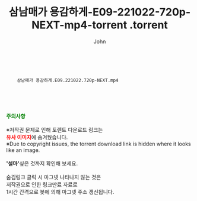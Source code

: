 ﻿---
layout: post
title:  "                   삼남매가 용감하게-E09-221022-720p-NEXT-mp4-torrent                .torrent"
author: John
categories: [ 드라마 ]
tags: [  ]
image:  
description: "                   삼남매가 용감하게-E09-221022-720p-NEXT-mp4-torrent                 torrent 정보 공유"
toc: true
toc_sticky: true
---

<br>

        삼남매가 용감하게.E09.221022.720p-NEXT.mp4    
    
<br><br><br>
<p data-ke-size="size16"><b><span style="color: green;">주의사항</span></b><br /><br />※저작권 문제로 인해 토렌트 다운로드 링크는<br /><b><span style="color: red;">유사 이미지</span></b>에 숨겨뒀습니다.<br />※Due to copyright issues, the torrent download link is hidden where it looks like an image.<br /><br /><b>'설마'</b>싶은 것까지 확인해 보세요.<br /><br />숨김링크 클릭 시 마그넷 나타나지 않는 것은<br />저작권으로 인한 링크만료 자료로<br />1시간 간격으로 봇에 의해 마그넷 주소 갱신됩니다.</p>
